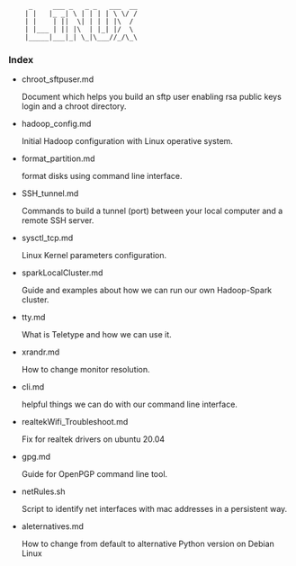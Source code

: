 
         _     ___ _   _ _   ___  __
        | |   |_ _| \ | | | | \ \/ /
        | |    | ||  \| | | | |\  /
        | |___ | || |\  | |_| |/  \
        |_____|___|_| \_|\___//_/\_\


### Index

- chroot_sftpuser.md

    Document which helps you build an sftp user enabling rsa public keys login and a chroot directory.

- hadoop_config.md

    Initial Hadoop configuration with Linux operative system.

- format_partition.md

    format disks using command line interface.

- SSH_tunnel.md

    Commands to build a tunnel (port) between your local computer and a remote SSH server.

- sysctl_tcp.md

    Linux Kernel parameters configuration.

- sparkLocalCluster.md

    Guide and examples about how we can run our own Hadoop-Spark cluster.

- tty.md

    What is Teletype and how we can use it.

- xrandr.md

    How to change monitor resolution.

- cli.md

    helpful things we can do with our command line interface.

- realtekWifi_Troubleshoot.md

    Fix for realtek drivers on ubuntu 20.04

- gpg.md

    Guide for OpenPGP command line tool.

- netRules.sh

    Script to identify net interfaces with mac addresses in a persistent way.

- aleternatives.md

    How to change from default to alternative Python version on Debian Linux 
